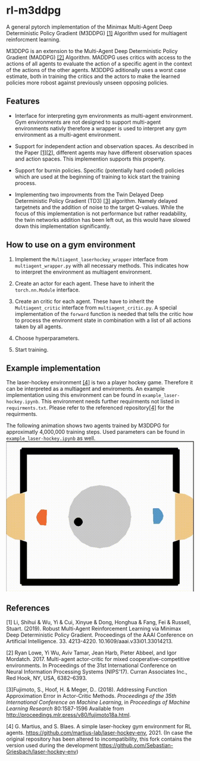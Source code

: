 # rl-m3ddpg

A general pytorch implementation of the Minimax Multi-Agent Deep Deterministic Policy Gradient (M3DDPG) [[1]](#1) Algorithm used for multiagent reinforcment learning.

M3DDPG is an extension to the Multi-Agent Deep Deterministic Policy Gradient (MADDPG) [[2]](#2) Algorithm. MADDPG uses critics with access to the actions of all agents to evaluate the action of a specific agent in the context of the actions of the other agents.
M3DDPG aditionally uses a worst case estimate, both in training the critics and the actors to make the learned policies more robost against previously unseen opposing policies.

## Features

- Interface for interpreting gym environments as multi-agent environment. Gym environments are not designed to support multi-agent environments nativly therefore a wrapper is used to interpret any gym environment as a multi-agent environment.

- Support for independent action and observation spaces. As described in the Paper [[1]](#1)[[2]](#2), different agents may have different observation spaces and action spaces. This implemention supports this property.

- Support for burnin policies. Specific (potentially hard coded) policies which are used at the beginning of training to kick start the training process.

- Implementing two improvments from the Twin Delayed Deep Deterministic Policy Gradient (TD3) [[3]](#3) algorithm. Namely delayed targetnets and the addition of noise to the target Q-values. While the focus of this implementation is not performance but rather readability, the twin networks addition has been left out, as this would have slowed down this implementation significantly.

## How to use on a gym environment

1. Implement the `Multiagent_laserhockey_wrapper` interface from `multiagent_wrapper.py` with all necessary methods. This indicates how to interpret the environment as multiagent environment.

2. Create an actor for each agent. These have to inherit the `torch.nn.Module` interface.

3. Create an critic for each agent. These have to inherit the `Multiagent_critic` interface from `multiagent_critic.py`. A special implementation of the `forward` function is needed that tells the critic how to process the environment state in combination with a list of all actions taken by all agents.

4. Choose hyperparameters.

5. Start training.

## Example implementation

The laser-hockey environment [[4]](#4) is two a player hockey game. Therefore it can be interpreted as a multiagent and enviroments. An example implementation using this environment can be found in `example_laser-hockey.ipynb`. This environment needs further requirments not listed in `requirments.txt`. Please refer to the referenced repository[[4]](#4) for the requirments.

The following animation shows two agents trained by M3DDPG for approximatly 4,000,000 training steps. Used parameters can be found in `example_laser-hockey.ipynb` as well.
![(Two with M3DDPG trained agents playing.)](./models/trained_agents_rollouts.gif)

## References

<a id="1">[1]</a> Li, Shihui & Wu, Yi & Cui, Xinyue & Dong, Honghua & Fang, Fei & Russell, Stuart. (2019). Robust Multi-Agent Reinforcement Learning via Minimax Deep Deterministic Policy Gradient. Proceedings of the AAAI Conference on Artificial Intelligence. 33. 4213-4220. 10.1609/aaai.v33i01.33014213. 

<a id="2">[2]</a> Ryan Lowe, Yi Wu, Aviv Tamar, Jean Harb, Pieter Abbeel, and Igor Mordatch. 2017. Multi-agent actor-critic for mixed cooperative-competitive environments. In Proceedings of the 31st International Conference on Neural Information Processing Systems (NIPS'17). Curran Associates Inc., Red Hook, NY, USA, 6382–6393.

<a id="3">[3]</a>Fujimoto, S., Hoof, H. &amp; Meger, D.. (2018). Addressing Function Approximation Error in Actor-Critic Methods. <i>Proceedings of the 35th International Conference on Machine Learning</i>, in <i>Proceedings of Machine Learning Research</i> 80:1587-1596 Available from http://proceedings.mlr.press/v80/fujimoto18a.html.

<a id="4">[4]</a> G. Martius, and S. Blaes.  A simple laser-hockey gym environment for RL agents. https://github.com/martius-lab/laser-hockey-env, 2021. (In case the original repository has been altered to incompatibility, this fork contains the version used during the development https://github.com/Sebastian-Griesbach/laser-hockey-env)

